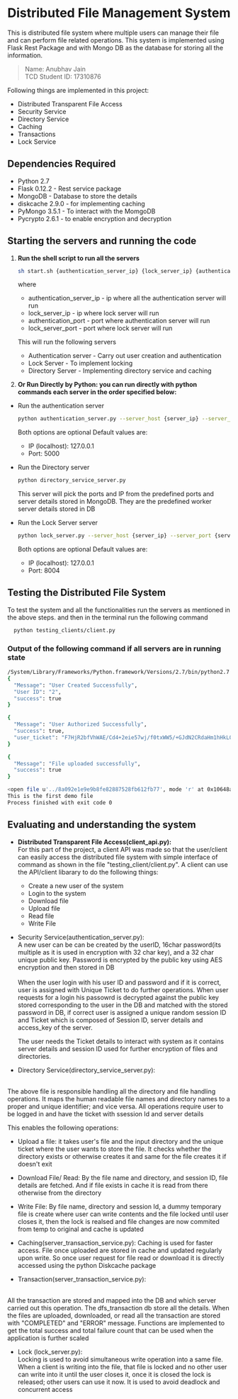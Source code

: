 # Distributed File Management System

This is distributed file system where multiple users can manage their file and can perform file related operations. This system is implemented using Flask Rest Package and with Mongo DB as the database for storing all the information.

>Name: Anubhav Jain
<br>TCD Student ID: 17310876

Following things are implemented in this project:
* Distributed Transparent File Access
* Security Service
* Directory Service
* Caching
* Transactions
* Lock Service

## Dependencies Required
* Python 2.7
* Flask 0.12.2 - Rest service package
* MongoDB - Database to store the details
* diskcache 2.9.0 - for implementing caching
* PyMongo 3.5.1 - To interact with the MomgoDB
* Pycrypto 2.6.1 - to enable encryption and decryption

## Starting the servers and running the code
1. **Run the shell script to run all the servers**
    ```sh
    sh start.sh {authentication_server_ip} {lock_server_ip} {authentication_server_port} {lock_server_port}
    ```
    where
    * authentication_server_ip - ip where all the authentication server will run
    * lock_server_ip - ip where lock server will run
    * authentication_port - port where authentication server will run
    * lock_server_port - port where lock server will run

    This will run the following servers
    * Authentication server - Carry out user creation and authentication
    * Lock Server - To implement locking
    * Directory Server - Implementing directory service and caching

2. **Or Run Directly by Python: you can run directly with python commands each server in the order specified below:**
* Run the authentication server
  ```sh
  python authentication_server.py --server_host {server_ip} --server_port {server_port}
  ```
  Both options are optional
  Default values are:
  * IP (localhost): 127.0.0.1
  * Port: 5000
  
* Run the Directory server
  ```sh
  python directory_service_server.py
  ```
  This server will pick the ports and IP from the predefined ports and server details stored in MongoDB.
  They are the predefined worker server details stored in DB
  

* Run the Lock Server server
  ```sh
  python lock_server.py --server_host {server_ip} --server_port {server_port}
  ```
  Both options are optional
  Default values are:
    * IP (localhost): 127.0.0.1
    * Port: 8004

## Testing the Distributed File System
To test the system and all the functionalities run the servers as mentioned in the above steps.
and then in the terminal run the following command
```sh
  python testing_clients/client.py
  ```
  
### Output of the following command if all servers are in running state
```sh
/System/Library/Frameworks/Python.framework/Versions/2.7/bin/python2.7 /var/root/PycharmProjects/DistributedFileSystem/testing_clients/client.py
{
  "Message": "User Created Successfully", 
  "User ID": "2", 
  "success": true
}

{
  "Message": "User Authorized Successfully", 
  "success": true, 
  "user_ticket": "F7HjR2bfVhWAE/Cd4+2eie57wj/f0txWW5/+GJdN2CRdaHm1hHkL0J1+/y/rPmSS/7pZOGGQC6gsxk+fAg/+N19xLnidINaGcGYCST+GCMHTmr0ksgun04lLQUCz6YQISG9pAXKkAPuPxRxwkmZVOMhu+MOlXI9jK4KcdogHCi2y6QdghDGrL2NQsxbzabk2UEDM1pSz5FSyqVTVYjhq+JYyJlYtC1u6H0bdmssw5sE2+bOknDvBQU8uKKg4cJAw"
}

{
  "Message": "File uploaded successfully", 
  "success": true
}

<open file u'../8a092e1e9e9b8fe82887528fb612fb77', mode 'r' at 0x10648a6f0>
This is the first demo file
Process finished with exit code 0
```

## Evaluating and understanding the system
* **Distributed Transparent File Access(client_api.py):** 
<br>For this part of the project, a client API was made so that the user/client can easily access the distributed file system with simple interface of command as shown in the file "testing_client/client.py". A client can use the API/client libarary to do the following things:
	* Create a new user of the system
	* Login to the system
	* Download file
	* Upload file
	* Read file
	* Write File

* Security Service(authentication_server.py): 
<br> A new user can be can be created by the userID, 16char password(its multiple as it is used in encryption with 32 char key), and a 32 char unique public key. Password is encrypted by the public key using AES encryption and then stored in DB
<br><br>
When the user login with his user ID and password and if it is correct, user is assigned with Unique Ticket to do further operations. When user requests for a login his passowrd is decrypted against the public key stored corresponding to the user in the DB and matched with the stored password in DB, if correct user is assigned a unique random session ID and Ticket which is composed of Session ID, server details and access_key of the server.

  The user needs the Ticket details to interact with system as it contains server details and session ID used for further encryption of files and directories.
  
  
* Directory Service(directory_service_server.py):
<br>
The above file is responsible handling all the directory and file handling operations. It maps the human readable file names and directory names to a proper and unique identifier; and vice versa. All operations require user to be logged in and have the ticket with ssession Id and server details

This enables the following operations:<br>
* Upload a file: it takes user's file and the input directory and the unique ticket where the user wants to store the file. It checks whether the directory exists or otherwise creates it and same for the file creates it if doesn't
exit

* Download File/ Read: By the file name and directory, and session ID, file details are fetched. And if file exists in cache it is read from there otherwise from the directory

* Write File: By file name, directory and session Id, a dummy temporary file is create where user can write contents and the file locked until user closes it, then the lock is realsed and file changes are now commited from temp to original and cache is updated

* Caching(server_transaction_service.py):
Caching is used for faster access. File once uploaded are stored in cache and updated regularly upon write.
So once user request for file read or download it is directly accessed using the python Diskcache package 


* Transaction(server_transaction_service.py):
<br>
All the transaction are stored and mapped into the DB and which server carried out this operation.
The dfs_transaction db store all the details. When the files are uploaded, downloaded, or read all the transaction are stored with "COMPLETED" and "ERROR" message. 
	Functions are implemented to get the total success and total failure count that can be used when the application is further scaled
    

* Lock (lock_server.py):
<br>Locking is used to avoid simultaneous write operation into a same file. When a client is writing into the file, that file is locked and no other user can write into it until the user closes it, once it is closed the lock is released; other users can use it now. It is used to avoid deadlock and concurrent access 
